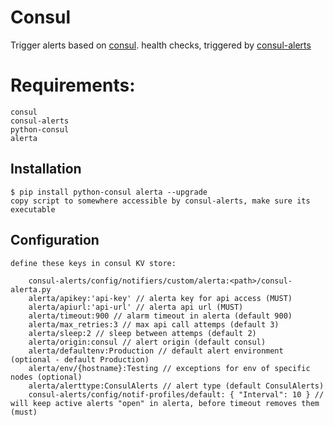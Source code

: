 Consul
==========

Trigger alerts based on [consul][1]. health checks, triggered by [consul-alerts][2]

Requirements:
==========

    consul
    consul-alerts
    python-consul
    alerta


Installation
------------
    $ pip install python-consul alerta --upgrade
    copy script to somewhere accessible by consul-alerts, make sure its executable

Configuration
-------------

    define these keys in consul KV store:

        consul-alerts/config/notifiers/custom/alerta:<path>/consul-alerta.py
        alerta/apikey:'api-key' // alerta key for api access (MUST)
        alerta/apiurl:'api-url' // alerta api url (MUST)
        alerta/timeout:900 // alarm timeout in alerta (default 900)
        alerta/max_retries:3 // max api call attemps (default 3)
        alerta/sleep:2 // sleep between attemps (default 2)
        alerta/origin:consul // alert origin (default consul)
        alerta/defaultenv:Production // default alert environment (optional - default Production)
        alerta/env/{hostname}:Testing // exceptions for env of specific nodes (optional)
        alerta/alerttype:ConsulAlerts // alert type (default ConsulAlerts)
        consul-alerts/config/notif-profiles/default: { "Interval": 10 } // will keep active alerts "open" in alerta, before timeout removes them (must)


[1]: <https://github.com/hashicorp/consul> "Consul"
[2]: <https://github.com/AcalephStorage/consul-alerts> "Consul-Alerts"
